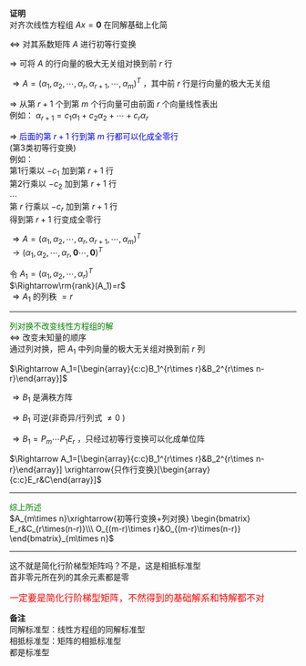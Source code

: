 **证明**  
对齐次线性方程组 $Ax=\mathbf0$ 在同解基础上化简  
  
$\Leftrightarrow$ 对其系数矩阵 $A$ 进行初等行变换  
  
$\Rightarrow$ 可将 $A$ 的行向量的极大无关组对换到前 $r$ 行  
  
$\Rightarrow A=(\alpha_1,\alpha_2,\cdots,  
\alpha_r,\alpha_{r+1},\cdots,\alpha_m)^T$ ，其中前 $r$ 行是行向量的极大无关组  
  
$\Rightarrow$ 从第 $r+1$ 个到第 $m$ 个行向量可由前面 $r$ 个向量线性表出  
例如： $\alpha_{r+1}=c_1\alpha_1+c_2\alpha_2  
+\cdots+c_r\alpha_r$  
  
$\Rightarrow$ <font color=blue>后面的第 $r+1$ 行到第 $m$ 行都可以化成全零行</font>  
(第3类初等行变换)  
例如：  
第1行乘以 $-c_1$ 加到第 $r+1$ 行  
第2行乘以 $-c_2$ 加到第 $r+1$ 行  
$\cdots$  
第 $r$ 行乘以 $-c_r$ 加到第 $r+1$ 行  
得到第 $r+1$ 行变成全零行  
  
$\Rightarrow A=(\alpha_1,\alpha_2,\cdots,  
\alpha_r,\alpha_{r+1},\cdots,\alpha_m)^T$  
$\longrightarrow(\alpha_1,\alpha_2,\cdots,  
\alpha_r,\mathbf0\cdots,\mathbf0)^T$  
  
令 $A_1=(\alpha_1,\alpha_2,\cdots,\alpha_r)^T$  
$\Rightarrow\rm{rank}(A_1)=r$  
$\Rightarrow A_1$ 的列秩 $=r$  
  
---  
  
<font color=green>列对换不改变线性方程组的解</font>  
$\Leftrightarrow$ 改变未知量的顺序  
通过列对换，把 $A_1$ 中列向量的极大无关组对换到前 $r$ 列  
  
$\Rightarrow  
A_1=[\begin{array}{c:c}B_1^{r\times r}&B_2^{r\times n-r}\end{array}]$  
  
$\Rightarrow B_1$ 是满秩方阵  
  
$\Rightarrow B_1$ 可逆(非奇异/行列式 $\neq0$ )  
  
$\Rightarrow B_1=P_m\cdots P_1E_r$ ，只经过初等行变换可以化成单位阵  
  
$\Rightarrow  
A_1=[\begin{array}{c:c}B_1^{r\times r}&B_2^{r\times n-r}\end{array}]  
\xrightarrow{只作行变换}[\begin{array}{c:c}E_r&C\end{array}]$  
  
---  
  
<font color=green>综上所述</font>  
$A_{m\times n}\xrightarrow{初等行变换+列对换}  
\begin{bmatrix}  
E_r&C_{r\times(n-r)}\\\  
O_{(m-r)\times r}&O_{(m-r)\times(n-r)}  
\end{bmatrix}_{m\times n}$  
  
---  
  
这不就是简化行阶梯型矩阵吗？不是，这是相抵标准型  
首非零元所在列的其余元素都是零  
  
<font color=red size=3>一定要是简化行阶梯型矩阵，不然得到的基础解系和特解都不对</font>  
  
**备注**  
同解标准型：线性方程组的同解标准型  
相抵标准型：矩阵的相抵标准型  
都是标准型  
